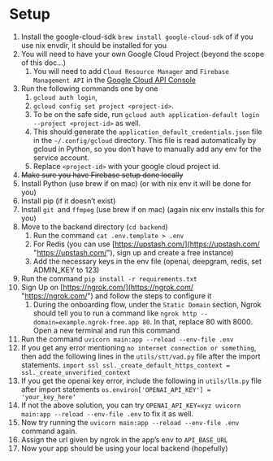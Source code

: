 # Setup
1. Install the google-cloud-sdk `brew install google-cloud-sdk`
    of if you use nix envdir, it should be installed for you
2. You will need to have your own Google Cloud Project (beyond the scope of this doc…)
    1. You will need to add `Cloud Resource Manager` and `Firebase Management API` in the [Google Cloud API Console](https://console.cloud.google.com/apis/dashboard)
3. Run the following commands one by one
	1. `gcloud auth login`,
	2. `gcloud config set project <project-id>`.
	3. To be on the safe side, run `gcloud auth application-default login --project <project-id>` as well.
	4. This should generate the `application_default_credentials.json` file in the `~/.config/gcloud` directory. This file is read automatically by gcloud in Python, so you don’t have to manually add any env for the service account.
	5. Replace `<project-id>` with your google cloud project id.
4. ~~Make sure you have Firebase setup done locally~~
5. Install Python (use brew if on mac) (or with nix env it will be done for you)
6. Install pip (if it doesn’t exist)
7. Install `git `and `ffmpeg` (use brew if on mac) (again nix env installs this for you)
8. Move to the backend directory (`cd backend`)
	1. Run the command `cat .env.template > .env`
	2. For Redis (you can use [https://upstash.com/](https://upstash.com/ "https://upstash.com/"), sign up and create a free instance)
	3. Add the necessary keys in the env file (openai, deepgram, redis, set ADMIN_KEY to 123)
9.  Run the command `pip install -r requirements.txt`
10. Sign Up on [https://ngrok.com/](https://ngrok.com/ "https://ngrok.com/") and follow the steps to configure it
	1. During the onboarding flow, under the `Static Domain` section, Ngrok should tell you to run a command like `ngrok http --domain=example.ngrok-free.app 80`. In that, replace 80 with 8000. Open a new terminal and run this command
11. Run the command `uvicorn main:app --reload --env-file .env`
12. If you get any error mentioning `no internet connection or something`, then add the following lines in the `utils/stt/vad.py` file after the import statements.
	`import ssl ssl._create_default_https_context = ssl._create_unverified_context`
13. If you get the openai key error, include the following in `utils/llm.py` file after import statements
	`os.environ['OPENAI_API_KEY'] = 'your_key_here'`
14.  If not the above solution, you can try `OPENAI_API_KEY=xyz uvicorn main:app --reload --env-file .env` to fix it as well.
15. Now try running the `uvicorn main:app --reload --env-file .env` command again.
16. Assign the url given by ngrok in the app’s env to `API_BASE_URL`
17. Now your app should be using your local backend (hopefully)

